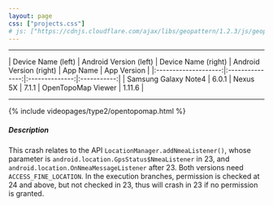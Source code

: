 ```yaml
---
layout: page
css: ["projects.css"]
# js: ["https://cdnjs.cloudflare.com/ajax/libs/geopattern/1.2.3/js/geopattern.min.js", "projects.js"]
---
```

---

|      Device Name (left)     | Android Version (left) | Device Name (right) | Android Version (right) |    App Name    | App Version |
|:--------------------:|:---------------:|:--------------:|:-----------:|
| Samsung Galaxy Note4 | 6.0.1 | Nexus 5X | 7.1.1 | OpenTopoMap Viewer |     1.11.6    |

---

{% include videopages/type2/opentopomap.html %}


##### Description
This crash relates to the API `LocationManager.addNmeaListener()`, whose parameter is `android.location.GpsStatus$NmeaListener` in 23, and `android.location.OnNmeaMessageListener` after 23.
Both versions need `ACCESS_FINE_LOCATION`. In the execution branches, permission is checked at 24 and above, but not checked in 23, thus will crash in 23 if no permission is granted.

<!-- ##### Aper Outputs
```
<path-to-cwd>/analyzerOutput/org.nitri.opentopo/reports/005-android.location.LocationManager.addNmeaListener(android.location.OnNmeaMessageListener)boolean.txt
23: RvProtectedAPI
24: OnlyC
25: OnlyC
26: OnlyC
27: OnlyC
28: OnlyC
``` -->
